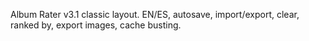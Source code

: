 Album Rater v3.1 classic layout. EN/ES, autosave, import/export, clear, ranked by, export images, cache busting.
